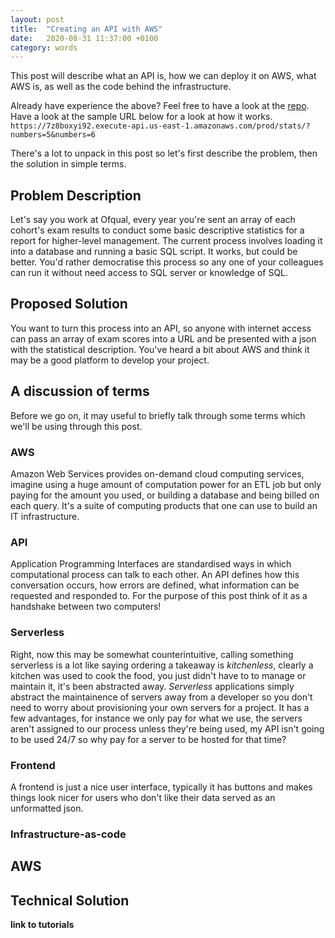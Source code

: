 ```yaml
---
layout: post
title:  "Creating an API with AWS"
date:   2020-08-31 11:37:00 +0100
category: words
---
```


[test-api-link]: https://7z8boxyi92.execute-api.us-east-1.amazonaws.com/prod/stats/?numbers=5&numbers=6
[repo-link]: https://github.com/DanielTemesgen/aws_statistical_calculator

This post will describe what an API is, how we can deploy it on AWS, what AWS is, as well as the code behind the infrastructure.


Already have experience the above?
Feel free to have a look at the [repo][repo-link].
Have a look at the sample URL below for a look at how it works.
`https://7z8boxyi92.execute-api.us-east-1.amazonaws.com/prod/stats/?numbers=5&numbers=6`

There's a lot to unpack in this post so let's first describe the problem, then the solution in simple terms.

## Problem Description
Let's say you work at Ofqual, every year you're sent an array of each cohort's exam results to conduct some basic descriptive statistics for a report for higher-level management. The current process involves loading it into a database and running a basic SQL script. It works, but could be better. 
You'd rather democratise this process so any one of your colleagues can run it without need access to SQL server or knowledge of SQL.

## Proposed Solution
You want to turn this process into an API, so anyone with internet access can pass an array of exam scores into a URL and be presented with a json with the statistical description. You've heard a bit about AWS and think it may be a good platform to develop your project.

## A discussion of terms
Before we go on, it may useful to briefly talk through some terms which we'll be using through this post.

### AWS
  Amazon Web Services provides on-demand cloud computing services, imagine using a huge amount of computation power for an ETL job but only paying for the amount you used, or building a database and being billed on each query. It's a suite of computing products that one can use to build an IT infrastructure.
  
### API
Application Programming Interfaces are standardised ways in which computational process can talk to each other. An API defines how this conversation occurs, how errors are defined, what information can be requested and responded to. For the purpose of this post think of it as a handshake between two computers!

### Serverless
  Right, now this may be somewhat counterintuitive, calling something serverless is a lot like saying ordering a takeaway is _kitchenless_, clearly a kitchen was used to cook the food, you just didn't have to to manage or maintain it, it's been abstracted away. _Serverless_ applications simply abstract the maintainence of servers away from a developer so you don't need to worry about provisioning your own servers for a project. It has a few advantages, for instance we only pay for what we use, the servers aren't assigned to our process unless they're being used, my API isn't going to be used 24/7 so why pay for a server to be hosted for that time?

### Frontend
A frontend is just a nice user interface, typically it has buttons and makes things look nicer for users who don't like their data served as an unformatted json.

### Infrastructure-as-code

## AWS


## Technical Solution


**link to tutorials**

